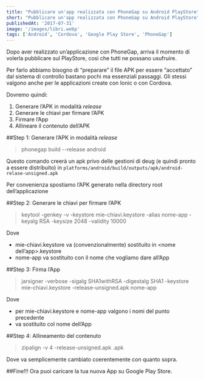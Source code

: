 ```yaml
---
title: "Pubblicare un'app realizzata con PhoneGap su Android PlayStore"
short: "Pubblicare un'app realizzata con PhoneGap su Android PlayStore"
publishedAt: '2017-07-31'
image: '/images/libri.webp'
tags: ['Android', 'Cordova', 'Google Play Store', 'PhoneGap']
---
```



Dopo aver realizzato un’applicazione con PhoneGap, arriva il momento di volerla pubblicare sul PlayStore, così che tutti ne possano usufruire.

Per farlo abbiamo bisogno di “preparare” il file APK per essere “accettato” dal sistema di controllo bastano pochi ma essenziali passaggi. Gli stessi valgono anche per le applicazioni create con Ionic o con Cordova.

Dovremo quindi:

1. Generare l’APK in modalità *release*
2. Generare le chiavi per firmare l’APK
3. Firmare l’App
4. Allineare il contenuto dell’APK

##Step 1: Generare l’APK in modalità *release*

>phonegap build --release android

Questo comando creerà un apk privo delle gestioni di deug (e quindi pronto a essere distribuito) in `platforms/android/build/outputs/apk/android-relase-unsigned.apk`

Per convenienza spostiamo l’APK generato nella directory root dell’applicazione

##Step 2: Generare le chiavi per firmare l’APK

>keytool -genkey -v -keystore mie-chiavi.keystore -alias nome-app -keyalg RSA -keysize 2048 -validity 10000

Dove

- mie-chiavi.keystore va (convenzionalmente) sostituito in <nome dell’app>.keystore
- nome-app va sostituito con il nome che vogliamo dare all’App

##Step 3: Firma l’App

>jarsigner -verbose -sigalg SHA1withRSA -digestalg SHA1 -keystore mie-chiavi.keystore <HelloWorld>-release-unsigned.apk nome-app

Dove

- per mie-chiavi.keystore e nome-app valgono i nomi del punto precedente
- <HelloWorld> va sostituito col nome dell’App

##Step 4: Allineamento del contenuto

>zipalign -v 4 <HelloWorld>-release-unsigned.apk <HelloWorld>.apk

Dove va semplicemente cambiato <HelloWorld> coerentemente con quanto sopra.

##Fine!!! Ora puoi caricare la tua nuova App su Google Play Store.

